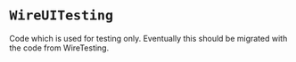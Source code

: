 # ``WireUITesting``

Code which is used for testing only.
Eventually this should be migrated with the code from WireTesting.
